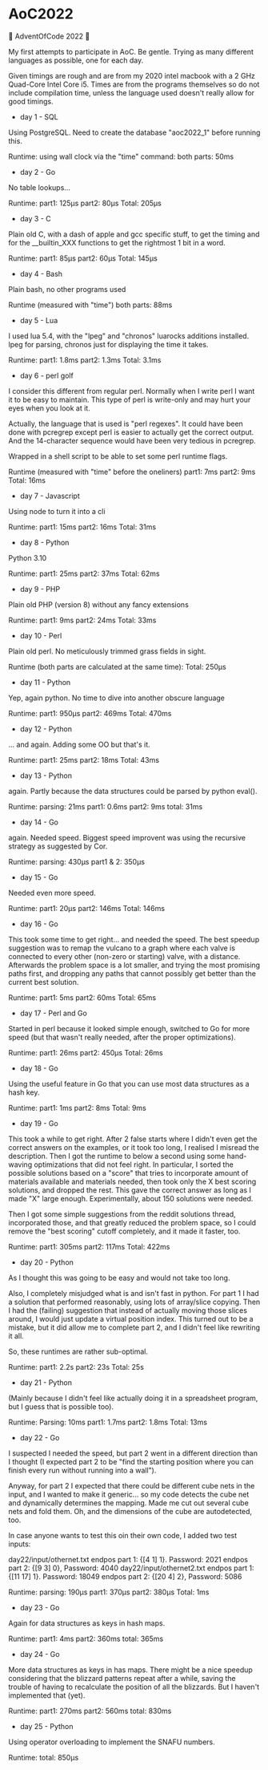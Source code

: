 # AoC2022
🎄 AdventOfCode 2022 🎄

My first attempts to participate in AoC. Be gentle. Trying as many different languages as possible, one for each day.

Given timings are rough and are from my 2020 intel macbook with a 2 GHz Quad-Core Intel Core i5. Times are from the programs themselves so do not include compilation time, unless the language used doesn't really allow for good timings.

* day 1 - SQL

Using PostgreSQL. Need to create the database "aoc2022_1" before running this.

Runtime: using wall clock via the "time" command:
both parts: 50ms

* day 2 - Go

No table lookups...

Runtime:
part1: 125µs
part2: 80µs
Total: 205µs

* day 3 - C

Plain old C, with a dash of apple and gcc specific stuff, to get the timing and for the __builtin_XXX functions to get the rightmost 1 bit in a word.

Runtime:
part1: 85µs
part2: 60µs
Total: 145µs

* day 4 - Bash

Plain bash, no other programs used

Runtime (measured with "time")
both parts: 88ms

* day 5 - Lua

I used lua 5.4, with the "lpeg" and "chronos" luarocks additions installed. lpeg for parsing, chronos just for displaying the time it takes.

Runtime:
part1: 1.8ms
part2: 1.3ms
Total: 3.1ms

* day 6 - perl golf

I consider this different from regular perl. Normally when I write perl I want it to be easy to maintain. This type of perl is write-only and may hurt your eyes when you look at it.

Actually, the language that is used is "perl regexes". It could have been done with pcregrep except perl is easier to actually get the correct output. And the 14-character sequence would have been very tedious in pcregrep.

Wrapped in a shell script to be able to set some perl runtime flags.

Runtime (measured with "time" before the oneliners)
part1: 7ms
part2: 9ms
Total: 16ms

* day 7 - Javascript

Using node to turn it into a cli

Runtime:
part1: 15ms
part2: 16ms
Total: 31ms

* day 8 - Python

Python 3.10

Runtime:
part1: 25ms
part2: 37ms
Total: 62ms

* day 9 - PHP

Plain old PHP (version 8) without any fancy extensions

Runtime:
part1: 9ms
part2: 24ms
Total: 33ms

* day 10 -  Perl

Plain old perl. No meticulously trimmed grass fields in sight.

Runtime (both parts are calculated at the same time):
Total: 250µs

* day 11 - Python

Yep, again python. No time to dive into another obscure language

Runtime:
part1: 950µs
part2: 469ms
Total: 470ms

* day 12 - Python

... and again. Adding some OO but that's it.

Runtime:
part1: 25ms
part2: 18ms
Total: 43ms

* day 13 - Python

again. Partly because the data structures could be parsed by python eval().

Runtime:
parsing: 21ms
part1: 0.6ms
part2: 9ms
total: 31ms

* day 14 - Go

again. Needed speed. Biggest speed improvent was using the recursive strategy as suggested by Cor.

Runtime:
parsing: 430µs
part1 & 2: 350µs

* day 15 - Go

Needed even more speed.

Runtime:
part1: 20µs
part2: 146ms
Total: 146ms

* day 16 - Go

This took some time to get right... and needed the speed. The best speedup suggestion was to remap the vulcano to a graph where each valve is connected
to every other (non-zero or starting) valve, with a distance. Afterwards the problem space is a lot smaller, and trying the most promising paths first,
and dropping any paths that cannot possibly get better than the current best solution.

Runtime:
part1: 5ms
part2: 60ms
Total: 65ms

* day 17 - Perl and Go

Started in perl because it looked simple enough, switched to Go for more speed (but that wasn't really needed, after the proper optimizations).

Runtime:
part1: 26ms
part2: 450µs
Total: 26ms

* day 18 - Go

Using the useful feature in Go that you can use most data structures as a hash key.

Runtime:
part1: 1ms
part2: 8ms
Total: 9ms

* day 19 - Go

This took a while to get right. After 2 false starts where I didn't even get the correct answers on the examples, or it took too long, I realised I misread
the description. Then I got the runtime to below a second using some hand-waving optimizations that did not feel right. In particular, I sorted the possible
solutions based on a "score" that tries to incorporate amount of materials available and materials needed, then took only the X best scoring solutions, and
dropped the rest. This gave the correct answer as long as I made "X" large enough. Experimentally, about 150 solutions were needed.

Then I got some simple suggestions from the reddit solutions thread, incorporated those, and that greatly reduced the problem space, so I could remove the
"best scoring" cutoff completely, and it made it faster, too.

Runtime:
part1: 305ms
part2: 117ms
Total: 422ms

* day 20 - Python

As I thought this was going to be easy and would not take too long.

Also, I completely misjudged what is and isn't fast in python. For part 1 I had a solution that performed reasonably, using lots of array/slice copying.
Then I had the (failing) suggestion that instead of actually moving those slices around, I would just update a virtual position index. This turned out to be a mistake, but it did allow me to complete part 2, and I didn't feel like rewriting it all.

So, these runtimes are rather sub-optimal.

Runtime:
part1: 2.2s
part2: 23s
Total: 25s

* day 21 - Python

(Mainly because I didn't feel like actually doing it in a spreadsheet program, but I guess that is possible too).

Runtime:
Parsing: 10ms
part1: 1.7ms
part2: 1.8ms
Total: 13ms

* day 22 - Go

I suspected I needed the speed, but part 2 went in a different direction than I thought (I expected part 2 to be "find the starting position where you can finish every run without running into a wall").

Anyway, for part 2 I expected that there could be different cube nets in the input, and I wanted to make it generic... so my code detects the cube net and
dynamically determines the mapping. Made me cut out several cube nets and fold them. Oh, and the dimensions of the cube are autodetected, too.

In case anyone wants to test this oin their own code, I added two test inputs:

day22/input/othernet.txt
    endpos part 1: {[4 1] 1}. Password: 2021
    endpos part 2: {[9 3] 0}, Password: 4040
day22/input/othernet2.txt
    endpos part 1: {[11 17] 1}. Password: 18049
    endpos part 2: {[20 4] 2}, Password: 5086

Runtime:
parsing: 190µs
part1: 370µs
part2: 380µs
Total: 1ms

* day 23 - Go

Again for data structures as keys in hash maps.

Runtime:
part1: 4ms
part2: 360ms
total: 365ms

* day 24 - Go

More data structures as keys in has maps. There might be a nice speedup considering that the blizzard patterns repeat after a while, saving the trouble of
having to recalculate the position of all the blizzards. But I haven't implemented that (yet).

Runtime:
part1: 270ms
part2: 560ms
total: 830ms

* day 25 - Python

Using operator overloading to implement the SNAFU numbers.

Runtime:
total: 850µs

